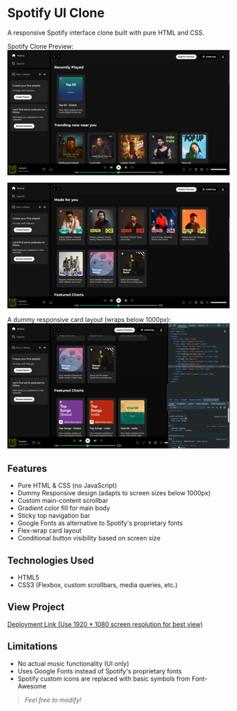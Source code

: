 # Spotify UI Clone

A responsive Spotify interface clone built with pure HTML and CSS.

Spotify Clone Preview:
![Spotify Clone Preview](./screenshots/ss1.png)

![Spotify Clone Preview](./screenshots/ss2.png)

A dummy responsive card layout (wraps below 1000px):
![Spotify Clone Preview](./screenshots/ss3.png)

## Features

- Pure HTML & CSS (no JavaScript)
- Dummy Responsive design (adapts to screen sizes below 1000px)
- Custom main-content scrollbar
- Gradient color fill for main body
- Sticky top navigation bar
- Google Fonts as alternative to Spotify's proprietary fonts
- Flex-wrap card layout
- Conditional button visibility based on screen size 

## Technologies Used

- HTML5
- CSS3 (Flexbox, custom scrollbars, media queries, etc.)

## View Project

[Deployment Link (Use 1920 * 1080 screen resolution for best view)](https://leafycodes.github.io/spotify-ui-clone/)

## Limitations

- No actual music functionality (UI only)
- Uses Google Fonts instead of Spotify's proprietary fonts
- Spotify custom icons are replaced with basic symbols from Font-Awesome


>_Feel free to modify!_
